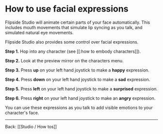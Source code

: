 # How to use facial expressions

Flipside Studio will animate certain parts of your face automatically. This includes mouth movements that simulate lip syncing as you talk, and simulated natural eye movements.

Flipside Studio also provides some control over facial expressions.

**Step 1.** Hop into any character (see [[:how to embody characters]]).

**Step 2.** Look at the preview mirror on the characters menu.

**Step 3.** Press **up** on your left hand joystick to make a **happy** expression.

**Step 4.** Press **down** on your left hand joystick to make a **sad** expression.

**Step 5.** Press **left** on your left hand joystick to make a **surprised** expression.

**Step 6.** Press **right** on your left hand joystick to make an **angry** expression.

You can use these expressions as you talk to add visible emotions to your character's face.

---

Back: [[Studio / How tos]]
